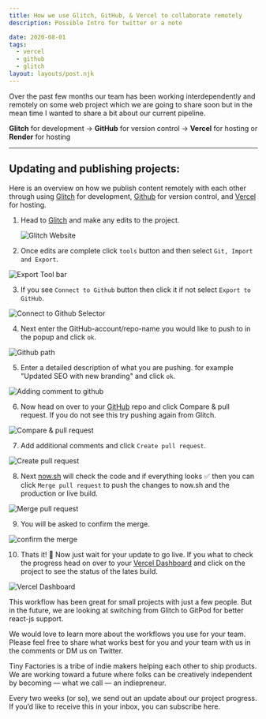 ```yaml
---
title: How we use Glitch, GitHub, & Vercel to collaborate remotely
description: Possible Intro for twitter or a note

date: 2020-08-01
tags:
  - vercel
  - github
  - glitch
layout: layouts/post.njk
---
```


Over the past few months our team has been working interdependently and remotely on some web project which we are going to share soon but in the mean time I wanted to share a bit about our current pipeline.<!-- excerpt -->

**Glitch** for development → **GitHub** for version control → **Vercel** for hosting or **Render** for hosting

---

## Updating and publishing projects:

Here is an overview on how we publish content remotely with each other through using [Glitch](https://glitch.com) for development, [Github](https://glitch.com) for version control, and [Vercel](https://zeit.co/) for hosting.

1. Head to [Glitch](https://glitch.com/@tinyfactories) and make any edits to the project.

   ![Glitch Website](/img/glitch-github-vercel/ggv-0.jpeg)

2. Once edits are complete click `tools` button and then select `Git, Import and Export`.

![Export Tool bar](/img/glitch-github-vercel/ggv-1.jpeg)

3. If you see `Connect to Github` button then click it if not select `Export to GitHub`.

![Connect to Github Selector](/img/glitch-github-vercel/ggv-2.jpeg)

4. Next enter the GitHub-account/repo-name you would like to push to in the popup and click `ok`.

![Github path](/img/glitch-github-vercel/ggv-3.jpeg)

5. Enter a detailed description of what you are pushing. for example "Updated SEO with new branding" and click `ok`.

![Adding comment to github](/img/glitch-github-vercel/ggv-4.jpeg)

6. Now head on over to your [GitHub](https://github.com/tiny-factories) repo and click Compare & pull request. If you do not see this try pushing again from Glitch.

![Compare & pull request](/img/glitch-github-vercel/ggv-5.jpeg)

7. Add additional comments and click `Create pull request`.

![Create pull request](/img/glitch-github-vercel/ggv-6png)

8. Next [now.sh](http://now.sh) will check the code and if everything looks ✅ then you can click `Merge pull request` to push the changes to now.sh and the production or live build.

![Merge pull request](/img/glitch-github-vercel/ggv-7.jpeg)

9. You will be asked to confirm the merge.

![confirm the merge](/img/glitch-github-vercel/ggv-8.jpeg)

10. Thats it! 🎉 Now just wait for your update to go live. If you what to check the progress head on over to your [Vercel Dashboard](https://zeit.co/tiny-factories/tinyfactories) and click on the project to see the status of the lates build.

![Vercel Dashboard](/img/glitch-github-vercel/ggv-9.jpeg)

This workflow has been great for small projects with just a few people. But in the future, we are looking at switching from Glitch to GitPod for better react-js support.

We would love to learn more about the workflows you use for your team. Please feel free to share what works best for you and your team with us in the comments or DM us on Twitter.

Tiny Factories is a tribe of indie makers helping each other to ship products. We are working toward a future where folks can be creatively independent by becoming — what we call — an indiepreneur.

Every two weeks (or so), we send out an update about our project progress. If you’d like to receive this in your inbox, you can subscribe here.

